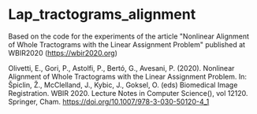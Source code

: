# Lap_tractograms_alignment
Based on the code for the experiments of the article "Nonlinear Alignment of Whole Tractograms with the Linear Assignment Problem" published at WBIR2020 (https://wbir2020.org)

Olivetti, E., Gori, P., Astolfi, P., Bertó, G., Avesani, P. (2020). Nonlinear Alignment of Whole Tractograms with the Linear Assignment Problem. In: Špiclin, Ž., McClelland, J., Kybic, J., Goksel, O. (eds) Biomedical Image Registration. WBIR 2020. Lecture Notes in Computer Science(), vol 12120. Springer, Cham. https://doi.org/10.1007/978-3-030-50120-4_1
